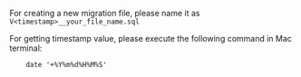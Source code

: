 For creating a new migration file, please name it as `V<timestamp>__your_file_name.sql`

For getting timestamp value, please execute the following command in Mac terminal:

        date '+%Y%m%d%H%M%S' 